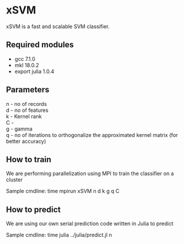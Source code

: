 # xSVM
xSVM is a fast and scalable SVM classifier.

## Required modules
- gcc 7.1.0  
- mkl 18.0.2  
- export julia 1.0.4  

## Parameters
n - no of records  
d - no of features  
k - Kernel rank  
C -   
g - gamma  
q - no of iterations to orthogonalize the approximated kernel matrix (for better accuracy)  

## How to train
We are performing parallelization using MPI to train the classifier on a cluster

Sample cmdline:
time mpirun xSVM <data set file path> n d k g q C

## How to predict
We are using our own serial prediction code written in Julia to predict

Sample cmdline: 
time julia ../julia/predict.jl <model file name> <data set file path> n
